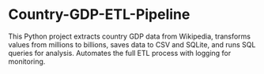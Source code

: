 # Country-GDP-ETL-Pipeline
This Python project extracts country GDP data from Wikipedia, transforms values from millions to billions, saves data to CSV and SQLite, and runs SQL queries for analysis. Automates the full ETL process with logging for monitoring.
